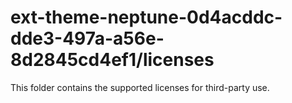 # ext-theme-neptune-0d4acddc-dde3-497a-a56e-8d2845cd4ef1/licenses

This folder contains the supported licenses for third-party use.
